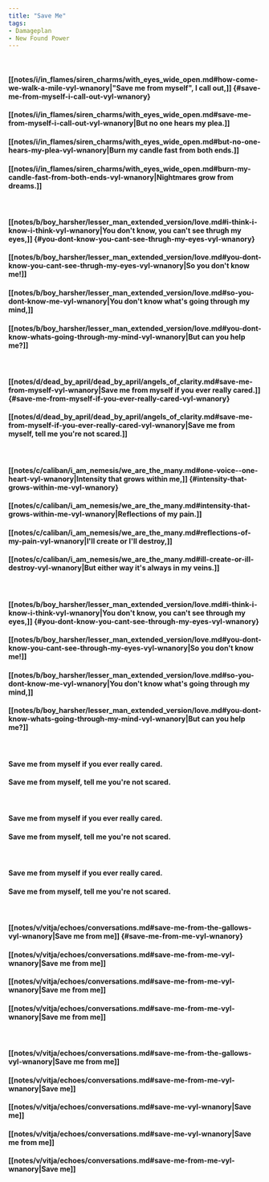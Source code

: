 ```yaml
---
title: "Save Me"
tags:
- Damageplan
- New Found Power
---
```

&nbsp;
#### [[notes/i/in_flames/siren_charms/with_eyes_wide_open.md#how-come-we-walk-a-mile-vyl-wnanory|"Save me from myself", I call out,]] {#save-me-from-myself-i-call-out-vyl-wnanory}
#### [[notes/i/in_flames/siren_charms/with_eyes_wide_open.md#save-me-from-myself-i-call-out-vyl-wnanory|But no one hears my plea.]]
#### [[notes/i/in_flames/siren_charms/with_eyes_wide_open.md#but-no-one-hears-my-plea-vyl-wnanory|Burn my candle fast from both ends.]]
#### [[notes/i/in_flames/siren_charms/with_eyes_wide_open.md#burn-my-candle-fast-from-both-ends-vyl-wnanory|Nightmares grow from dreams.]]
&nbsp;
#### [[notes/b/boy_harsher/lesser_man_extended_version/love.md#i-think-i-know-i-think-vyl-wnanory|You don't know, you can't see thrugh my eyes,]] {#you-dont-know-you-cant-see-thrugh-my-eyes-vyl-wnanory}
#### [[notes/b/boy_harsher/lesser_man_extended_version/love.md#you-dont-know-you-cant-see-thrugh-my-eyes-vyl-wnanory|So you don't know me!]]
#### [[notes/b/boy_harsher/lesser_man_extended_version/love.md#so-you-dont-know-me-vyl-wnanory|You don't know what's going through my mind,]]
#### [[notes/b/boy_harsher/lesser_man_extended_version/love.md#you-dont-know-whats-going-through-my-mind-vyl-wnanory|But can you help me?]]
&nbsp;
#### [[notes/d/dead_by_april/dead_by_april/angels_of_clarity.md#save-me-from-myself-vyl-wnanory|Save me from myself if you ever really cared.]] {#save-me-from-myself-if-you-ever-really-cared-vyl-wnanory}
#### [[notes/d/dead_by_april/dead_by_april/angels_of_clarity.md#save-me-from-myself-if-you-ever-really-cared-vyl-wnanory|Save me from myself, tell me you're not scared.]]
&nbsp;
#### [[notes/c/caliban/i_am_nemesis/we_are_the_many.md#one-voice--one-heart-vyl-wnanory|Intensity that grows within me,]] {#intensity-that-grows-within-me-vyl-wnanory}
#### [[notes/c/caliban/i_am_nemesis/we_are_the_many.md#intensity-that-grows-within-me-vyl-wnanory|Reflections of my pain.]]
#### [[notes/c/caliban/i_am_nemesis/we_are_the_many.md#reflections-of-my-pain-vyl-wnanory|I'll create or I'll destroy,]]
#### [[notes/c/caliban/i_am_nemesis/we_are_the_many.md#ill-create-or-ill-destroy-vyl-wnanory|But either way it's always in my veins.]]
&nbsp;
#### [[notes/b/boy_harsher/lesser_man_extended_version/love.md#i-think-i-know-i-think-vyl-wnanory|You don't know, you can't see through my eyes,]] {#you-dont-know-you-cant-see-through-my-eyes-vyl-wnanory}
#### [[notes/b/boy_harsher/lesser_man_extended_version/love.md#you-dont-know-you-cant-see-through-my-eyes-vyl-wnanory|So you don't know me!]]
#### [[notes/b/boy_harsher/lesser_man_extended_version/love.md#so-you-dont-know-me-vyl-wnanory|You don't know what's going through my mind,]]
#### [[notes/b/boy_harsher/lesser_man_extended_version/love.md#you-dont-know-whats-going-through-my-mind-vyl-wnanory|But can you help me?]]
&nbsp;
#### Save me from myself if you ever really cared.
#### Save me from myself, tell me you're not scared.
&nbsp;
#### Save me from myself if you ever really cared.
#### Save me from myself, tell me you're not scared.
&nbsp;
#### Save me from myself if you ever really cared.
#### Save me from myself, tell me you're not scared.
&nbsp;
#### [[notes/v/vitja/echoes/conversations.md#save-me-from-the-gallows-vyl-wnanory|Save me from me]] {#save-me-from-me-vyl-wnanory}
#### [[notes/v/vitja/echoes/conversations.md#save-me-from-me-vyl-wnanory|Save me from me]]
#### [[notes/v/vitja/echoes/conversations.md#save-me-from-me-vyl-wnanory|Save me from me]]
#### [[notes/v/vitja/echoes/conversations.md#save-me-from-me-vyl-wnanory|Save me from me]]
&nbsp;
#### [[notes/v/vitja/echoes/conversations.md#save-me-from-the-gallows-vyl-wnanory|Save me from me]]
#### [[notes/v/vitja/echoes/conversations.md#save-me-from-me-vyl-wnanory|Save me]]
#### [[notes/v/vitja/echoes/conversations.md#save-me-vyl-wnanory|Save me]]
#### [[notes/v/vitja/echoes/conversations.md#save-me-vyl-wnanory|Save me from me]]
#### [[notes/v/vitja/echoes/conversations.md#save-me-from-me-vyl-wnanory|Save me]]
